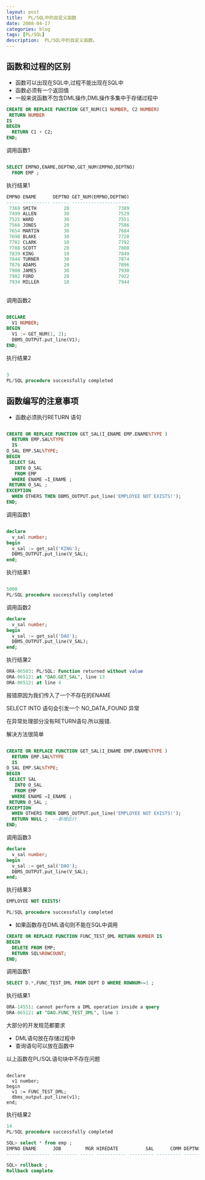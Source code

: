 ```yaml
---
layout: post
title:  PL/SQL中的自定义函数
date: 2008-04-17
categories: blog
tags: [PL/SQL]
description:  PL/SQL中的自定义函数。
---
```


## 函数和过程的区别

- 函数可以出现在SQL中,过程不能出现在SQL中
- 函数必须有一个返回值
- 一般来说函数不包含DML操作,DML操作多集中于存储过程中

```sql
CREATE OR REPLACE FUNCTION GET_NUM(C1 NUMBER, C2 NUMBER)
 RETURN NUMBER
IS
BEGIN
  RETURN C1 + C2;
END;

```
调用函数1
```sql

SELECT EMPNO,ENAME,DEPTNO,GET_NUM(EMPNO,DEPTNO)
  FROM EMP ;
```


执行结果1
```sql
EMPNO ENAME      DEPTNO GET_NUM(EMPNO,DEPTNO)
----- ---------- ------ ---------------------
 7369 SMITH          20                  7389
 7499 ALLEN          30                  7529
 7521 WARD           30                  7551
 7566 JONES          20                  7586
 7654 MARTIN         30                  7684
 7698 BLAKE          30                  7728
 7782 CLARK          10                  7792
 7788 SCOTT          20                  7808
 7839 KING           10                  7849
 7844 TURNER         30                  7874
 7876 ADAMS          20                  7896
 7900 JAMES          30                  7930
 7902 FORD           20                  7922
 7934 MILLER         10                  7944
 
```

调用函数2
```sql

DECLARE
  V1 NUMBER;
BEGIN
  V1 := GET_NUM(1, 2);
  DBMS_OUTPUT.put_line(V1);
END;

```

执行结果2

```sql

3
PL/SQL procedure successfully completed

```
## 函数编写的注意事项

- 函数必须执行RETURN 语句

```sql

CREATE OR REPLACE FUNCTION GET_SAL(I_ENAME EMP.ENAME%TYPE )
  RETURN EMP.SAL%TYPE
  IS
O_SAL EMP.SAL%TYPE;
BEGIN
 SELECT SAL
   INTO O_SAL
   FROM EMP
  WHERE ENAME =I_ENAME ;
 RETURN O_SAL ;
EXCEPTION
  WHEN OTHERS THEN DBMS_OUTPUT.put_line('EMPLOYEE NOT EXISTS!');
END;


```

调用函数1

```sql

declare
  v_sal number;
begin
  v_sal := get_sal('KING');
  DBMS_OUTPUT.put_line(V_SAL);
end;
```

执行结果1

```sql

5000
PL/SQL procedure successfully completed

```

调用函数2

```sql
declare
  v_sal number;
begin
  v_sal := get_sal('DAO');  
  DBMS_OUTPUT.put_line(V_SAL);
end;

```
执行结果2

```sql
ORA-06503: PL/SQL: Function returned without value
ORA-06512: at "DAO.GET_SAL", line 13
ORA-06512: at line 4

```
报错原因为我们传入了一个不存在的ENAME

SELECT INTO 语句会引发一个 NO_DATA_FOUND 异常

在异常处理部分没有RETURN语句.所以报错.

解决方法很简单

```sql

CREATE OR REPLACE FUNCTION GET_SAL(I_ENAME EMP.ENAME%TYPE )
  RETURN EMP.SAL%TYPE
  IS
O_SAL EMP.SAL%TYPE;
BEGIN
 SELECT SAL
   INTO O_SAL
   FROM EMP
  WHERE ENAME =I_ENAME ;
 RETURN O_SAL ;
EXCEPTION
  WHEN OTHERS THEN DBMS_OUTPUT.put_line('EMPLOYEE NOT EXISTS!');
  RETURN NULL ;  --新增此行
END;


```

调用函数3

```sql
declare
  v_sal number;
begin
  v_sal := get_sal('DAO');
  DBMS_OUTPUT.put_line(V_SAL);
end;

```

执行结果3

```sql
EMPLOYEE NOT EXISTS!

PL/SQL procedure successfully completed

```

- 如果函数存在DML语句则不能在SQL中调用 


```sql
CREATE OR REPLACE FUNCTION FUNC_TEST_DML RETURN NUMBER IS
BEGIN
  DELETE FROM EMP;
  RETURN SQL%ROWCOUNT;
END;

```
调用函数1

```sql
SELECT D.*,FUNC_TEST_DML FROM DEPT D WHERE ROWNUM<=1 ;

```

执行结果1 

```sql
ORA-14551: cannot perform a DML operation inside a query 
ORA-06512: at "DAO.FUNC_TEST_DML", line 3

```

大部分的开发规范都要求
- DML语句放在存储过程中
- 查询语句可以放在函数中

以上函数在PL/SQL语句块中不存在问题

```调用函数2 

declare
  v1 number;
begin
  v1 := FUNC_TEST_DML;
  dbms_output.put_line(v1);
end;

```

执行结果2

```sql
14
PL/SQL procedure successfully completed

SQL> select * from emp ;
EMPNO ENAME      JOB         MGR HIREDATE          SAL      COMM DEPTNO
----- ---------- --------- ----- ----------- --------- --------- ------

SQL> rollback ;
Rollback complete

```
